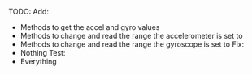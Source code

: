 TODO:
Add:
- Methods to get the accel and gyro values
- Methods to change and read the range the accelerometer is set to
- Methods to change and read the range the gyroscope is set to
Fix:
- Nothing
Test:
- Everything